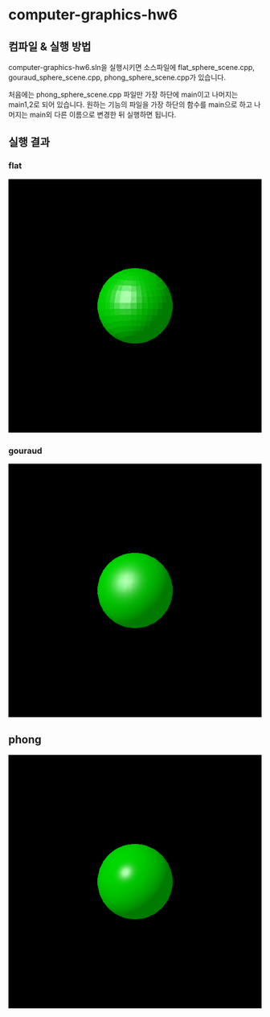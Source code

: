 # computer-graphics-hw6
## 컴파일 & 실행 방법
computer-graphics-hw6.sln을 실행시키면 소스파일에 flat_sphere_scene.cpp, gouraud_sphere_scene.cpp, phong_sphere_scene.cpp가 있습니다.

처음에는 phong_sphere_scene.cpp 파일만 가장 하단에 main이고 나머지는 main1,2로 되어 있습니다. 원하는 기능의 파일을 가장 하단의 함수를 main으로 하고 나머지는 main외 다른 이름으로 변경한 뒤 실행하면 됩니다.
## 실행 결과
### flat
![flat.bmp](computer-graphics-hw6/flat.bmp)

### gouraud
![gouraud .bmp](computer-graphics-hw6/gouraud%20.bmp)

## phong
![phong.bmp](computer-graphics-hw6/phong.bmp)
